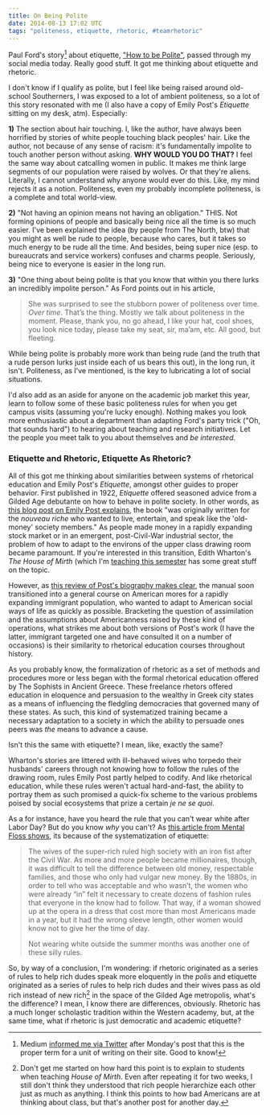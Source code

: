 ```yaml
---
title: On Being Polite
date: 2014-08-13 17:02 UTC
tags: "politeness, etiquette, rhetoric, #teamrhetoric"
---
```


Paul Ford's story[^1] about etiquette, ["How to be Polite"](https://medium.com/message/how-to-be-polite-9bf1e69e888c), passed through my social media today. Really good stuff. It got me thinking about etiquette and rhetoric.

I don't know if I qualify as polite, but I feel like being raised around old-school Southerners, I was exposed to a lot of ambient politeness, so a lot of this story resonated with me (I also have a copy of Emily Post's *Etiquette* sitting on my desk, atm). Especially:

**1)** The section about hair touching. I, like the author, have always been horrified by stories of white people touching black peoples' hair. Like the author, not because of any sense of racism: it's fundamentally impolite to touch another person without asking. **WHY WOULD YOU DO THAT?** I feel the same way about catcalling women in public. It makes me think large segments of our population were raised by wolves. Or that they're aliens. Literally, I cannot understand why anyone would ever do this. Like, my mind rejects it as a notion. Politeness, even my probably incomplete politeness, is a complete and total world-view.

**2)** "Not having an opinion means not having an obligation." THIS. Not forming opinions of people and basically being nice all the time is so much easier. I've been explained the idea (by people from The North, btw) that you might as well be rude to people, because who cares, but it takes so much energy to be rude all the time. And besides, being super nice (esp. to bureaucrats and service workers) confuses and charms people. Seriously, being nice to everyone is easier in the long run.

**3)** "One thing about being polite is that you know that within you there lurks an incredibly impolite person." As Ford points out in his article, 

> She was surprised to see the stubborn power of politeness over time. *Over time*. That’s the thing. Mostly we talk about politeness in the moment. Please, thank you, no go ahead, I like your hat, cool shoes, you look nice today, please take my seat, sir, ma’am, etc. All good, but fleeting.

While being polite is probably more work than being rude (and the truth that a rude person lurks just inside each of us bears this out), in the long run, it isn't. Politeness, as I've mentioned, is the key to lubricating a lot of social situations.

I'd also add as an aside for anyone on the academic job market this year, learn to follow some of these basic politeness rules for when you get campus visits (assuming you're lucky enough). Nothing makes you look more enthusiastic about a department than adapting Ford's party trick ("Oh, that sounds hard") to hearing about teaching and research initiatives. Let the people you meet talk to you about themselves and *be interested*.

### Etiquette and Rhetoric, Etiquette As Rhetoric?

All of this got me thinking about similarities between systems of rhetorical education and Emily Post's *Etiquette*, amongst other guides to proper behavior. First published in 1922, *Etiquette* offered seasoned advice from a Gilded Age debutante on how to behave in polite society. In other words, as [this blog post on Emily Post explains](http://ohlovelylolo.wordpress.com/2011/11/09/lovely-lady-emily-post/), the book "was originally written for the *nouveau riche* who wanted to live, entertain, and speak like the 'old-money' society members." As people made money in a rapidly expanding stock market or in an emergent, post-Civil-War industrial sector, the problem of how to adapt to the environs of the upper class drawing room became paramount. If you're interested in this transition, Edith Wharton's *The House of Mirth* (which I'm [teaching this semester](http://andrew.pilsch.com/courses/eng337fall2014) has some great stuff on the topic.

However, as [this review of Post's biography makes clear](http://bookpage.com/reviews/800-laura-claridge-emily-post#.U-ueZIBdWuc), the manual soon transitioned into a general course on American mores for a rapidly expanding immigrant population, who wanted to adapt to American social ways of life as quickly as possible. Bracketing the question of assimilation and the assumptions about Americanness raised by these kind of operations, what strikes me about both versions of Post's work (I have the latter, immigrant targeted one and have consulted it on a number of occasions) is their similarity to rhetorical education courses throughout history.

As you probably know, the formalization of rhetoric as a set of methods and procedures more or less began with the formal rhetorical education offered by The Sophists in Ancient Greece. These freelance rhetors offered education in eloquence and persuasion to the wealthy in Greek city states as a means of influencing the fledgling democracies that governed many of these states. As such, this kind of systematized training became a necessary adaptation to a society in which the ability to persuade ones peers was *the* means to advance a cause.

Isn't this the same with etiquette? I mean, like, exactly the same?

Wharton's stories are littered with ill-behaved wives who torpedo their husbands' careers through not knowing how to follow the rules of the drawing room, rules Emily Post partly helped to codify. And like rhetorical education, while these rules weren't actual hard-and-fast, the ability to portray them as such promised a quick-fix scheme to the various problems poised by social ecosystems that prize a certain *je ne se quoi*.

As a for instance, have you heard the rule that you can't wear white after Labor Day? But do you know *why* you can't? As [this article from Mental Floss shows](http://mentalfloss.com/article/12424/why-can%E2%80%99t-you-wear-white-after-labor-day), its because of the systematization of etiquette:

> The wives of the super-rich ruled high society with an iron fist after the Civil War. As more and more people became millionaires, though, it was difficult to tell the difference between old money, respectable families, and those who only had vulgar new money. By the 1880s, in order to tell who was acceptable and who wasn’t, the women who were already “in” felt it necessary to create dozens of fashion rules that everyone in the know had to follow. That way, if a woman showed up at the opera in a dress that cost more than most Americans made in a year, but it had the wrong sleeve length, other women would know not to give her the time of day.
>
> Not wearing white outside the summer months was another one of these silly rules.

So, by way of a conclusion, I'm wondering: if rhetoric originated as a series of rules to help rich dudes speak more eloquently in the *polis* and etiquette originated as a series of rules to help rich dudes and their wives pass as old rich instead of new rich[^2] in the space of the Gilded Age metropolis, what's the difference? I mean, I know there are differences, obviously. Rhetoric has a much longer scholastic tradition within the Western academy, but, at the same time, what if rhetoric is just democratic and academic etiquette?

[^1]: Medium [informed me via Twitter](https://twitter.com/Medium/status/498969895338377216) after Monday's post that this is the proper term for a unit of writing on their site. Good to know!

[^2]: Don't get me started on how hard this point is to explain to students when teaching *House of Mirth*. Even after repeating it for two weeks, I still don't think they understood that rich people hierarchize each other just as much as anything. I think this points to how bad Americans are at thinking about class, but that's another post for another day.